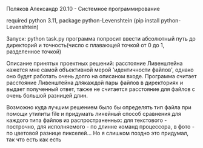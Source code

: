 Поляков Александр
20.10 - Системное программирование

required python 3.11, package python-Levenshtein (pip install python-Levenshtein)

Запуск: python task.py
программа попросит ввести абсолютный путь до директорий и точность(число с плавающей точкой от 0 до 1, разделенное точкой)

Описание принятых проектных решений: расстояние Ливенштейна кажется мне самой объективной мерой 'идентичности файлов', однако 
оно будет работать очень долго на описаном входе. Программа считает расстояние Ливенштейна длякаждой пары файлов в директориях и
выдает полученный ответ, также не считается расстояние для файлов с очень большой разницей длин.

Возможно куда лучшим решением было бы определять тип файла при помощи утилиты file и придумать линейный способ сравнения для каждого
типа файлов из распространенных: для текстового - построчно, для исполняемого - по длинне команд процессора, в фото - по цветовой
разнице пикселей... Но я слишком поздно это придумал, так что есть как есть